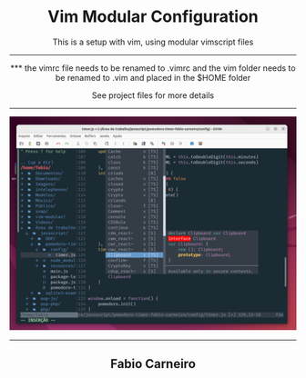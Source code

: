 <h1 align="center">Vim Modular Configuration</h1>

<p align="center">This is a setup with vim, using modular vimscript files</p>
<hr>

<p align="center">*** the vimrc file needs to be renamed to .vimrc and the vim folder needs to be renamed to .vim and placed in the $HOME folder</p>
<p align="center">See project files for more details</p>
<hr>

<p align="center">
<img src="https://raw.githubusercontent.com/bynmboy/vim-modular/master/vim-modular/vim-modular.png" alt="modular-vim" width="850"/>
</p>
<hr>

<h2 align="center">Fabio Carneiro</h2>
